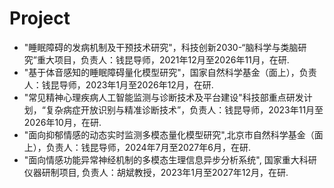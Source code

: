 # Project
* "睡眠障碍的发病机制及干预技术研究"，科技创新2030-“脑科学与类脑研究”重大项目，负责人：钱昆导师，2021年12月至2026年11月，在研.
* "基于体音感知的睡眠障碍量化模型研究"，国家自然科学基金（面上），负责人：钱昆导师，2023年1月至2026年12月，在研.
* "常见精神心理疾病人工智能监测与诊断技术及平台建设"科技部重点研发计划，“复杂病症开放识别与精准诊断技术”，负责人：钱昆导师，2023年11月至2026年10月，在研.
* "面向抑郁情感的动态实时监测多模态量化模型研究",北京市自然科学基金（面上），负责人：钱昆导师，2024年7月至2027年6月，在研.
* "面向情感功能异常神经机制的多模态生理信息异步分析系统", 国家重大科研仪器研制项目, 负责人：胡斌教授，2023年1月至2027年12月，在研.